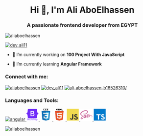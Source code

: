 <h1 align="center">Hi 👋, I'm Ali AboElhassen</h1>
<h3 align="center">A passionate frontend developer from EGYPT</h3>

<p align="left"> <img src="https://komarev.com/ghpvc/?username=aliaboelhassen&label=Profile%20views&color=0e75b6&style=flat" alt="aliaboelhassen" /> </p>

<p align="left"> <a href="https://twitter.com/dev_ali11" target="blank"><img src="https://img.shields.io/twitter/follow/dev_ali11?logo=twitter&style=for-the-badge" alt="dev_ali11" /></a> </p>

- 🔭 I’m currently working on **100 Project With JavaScript**

- 🌱 I’m currently learning **Angular Framework**

<h3 align="left">Connect with me:</h3>
<p align="left">
<a href="https://codepen.io/aliaboelhassen" target="blank"><img align="center" src="https://raw.githubusercontent.com/rahuldkjain/github-profile-readme-generator/master/src/images/icons/Social/codepen.svg" alt="aliaboelhassen" height="30" width="40" /></a>
<a href="https://twitter.com/dev_ali11" target="blank"><img align="center" src="https://raw.githubusercontent.com/rahuldkjain/github-profile-readme-generator/master/src/images/icons/Social/twitter.svg" alt="dev_ali11" height="30" width="40" /></a>
<a href="https://linkedin.com/in/ali-aboelhassen-b16526310/" target="blank"><img align="center" src="https://raw.githubusercontent.com/rahuldkjain/github-profile-readme-generator/master/src/images/icons/Social/linked-in-alt.svg" alt="ali-aboelhassen-b16526310/" height="30" width="40" /></a>
</p>

<h3 align="left">Languages and Tools:</h3>
<p align="left"> <a href="https://angular.io" target="_blank" rel="noreferrer"> <img src="https://angular.io/assets/images/logos/angular/angular.svg" alt="angular" width="40" height="40"/> </a> <a href="https://getbootstrap.com" target="_blank" rel="noreferrer"> <img src="https://raw.githubusercontent.com/devicons/devicon/master/icons/bootstrap/bootstrap-plain-wordmark.svg" alt="bootstrap" width="40" height="40"/> </a> <a href="https://www.w3schools.com/css/" target="_blank" rel="noreferrer"> <img src="https://raw.githubusercontent.com/devicons/devicon/master/icons/css3/css3-original-wordmark.svg" alt="css3" width="40" height="40"/> </a> <a href="https://www.w3.org/html/" target="_blank" rel="noreferrer"> <img src="https://raw.githubusercontent.com/devicons/devicon/master/icons/html5/html5-original-wordmark.svg" alt="html5" width="40" height="40"/> </a> <a href="https://developer.mozilla.org/en-US/docs/Web/JavaScript" target="_blank" rel="noreferrer"> <img src="https://raw.githubusercontent.com/devicons/devicon/master/icons/javascript/javascript-original.svg" alt="javascript" width="40" height="40"/> </a> <a href="https://sass-lang.com" target="_blank" rel="noreferrer"> <img src="https://raw.githubusercontent.com/devicons/devicon/master/icons/sass/sass-original.svg" alt="sass" width="40" height="40"/> </a> <a href="https://www.typescriptlang.org/" target="_blank" rel="noreferrer"> <img src="https://raw.githubusercontent.com/devicons/devicon/master/icons/typescript/typescript-original.svg" alt="typescript" width="40" height="40"/> </a> </p>

<p><img align="center" src="https://github-readme-stats.vercel.app/api/top-langs?username=aliaboelhassen&show_icons=true&locale=en&layout=compact" alt="aliaboelhassen" /></p>
